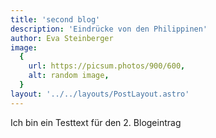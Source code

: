 ```yaml
---
title: 'second blog'
description: 'Eindrücke von den Philippinen'
author: Eva Steinberger
image:
  {
    url: https://picsum.photos/900/600,
    alt: random image,
  }
layout: '../../layouts/PostLayout.astro'
---
```


Ich bin ein Testtext für den 2. Blogeintrag
